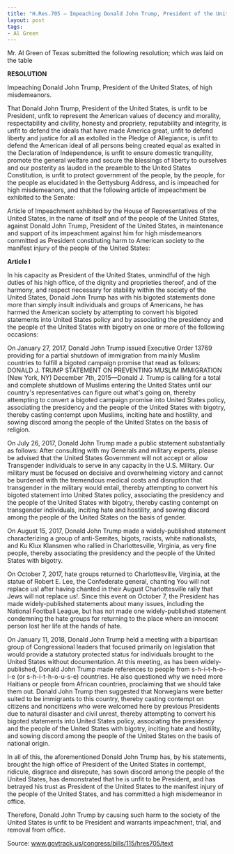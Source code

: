 ```yaml
---
title: "H.Res.705 — Impeaching Donald John Trump, President of the United States, of high misdemeanors"
layout: post
tags:
- Al Green
---
```


Mr. Al Green of Texas submitted the following resolution; which was laid on the table

**RESOLUTION**

Impeaching Donald John Trump, President of the United States, of high misdemeanors.

That Donald John Trump, President of the United States, is unfit to be President, unfit to represent the American values of decency and morality, respectability and civility, honesty and propriety, reputability and integrity, is unfit to defend the ideals that have made America great, unfit to defend liberty and justice for all as extolled in the Pledge of Allegiance, is unfit to defend the American ideal of all persons being created equal as exalted in the Declaration of Independence, is unfit to ensure domestic tranquility, promote the general welfare and secure the blessings of liberty to ourselves and our posterity as lauded in the preamble to the United States Constitution, is unfit to protect government of the people, by the people, for the people as elucidated in the Gettysburg Address, and is impeached for high misdemeanors, and that the following article of impeachment be exhibited to the Senate:

Article of Impeachment exhibited by the House of Representatives of the United States, in the name of itself and of the people of the United States, against Donald John Trump, President of the United States, in maintenance and support of its impeachment against him for high misdemeanors committed as President constituting harm to American society to the manifest injury of the people of the United States:

**Article I**

In his capacity as President of the United States, unmindful of the high duties of his high office, of the dignity and proprieties thereof, and of the harmony, and respect necessary for stability within the society of the United States, Donald John Trump has with his bigoted statements done more than simply insult individuals and groups of Americans, he has harmed the American society by attempting to convert his bigoted statements into United States policy and by associating the presidency and the people of the United States with bigotry on one or more of the following occasions:

On January 27, 2017, Donald John Trump issued Executive Order 13769 providing for a partial shutdown of immigration from mainly Muslim countries to fulfill a bigoted campaign promise that read as follows: DONALD J. TRUMP STATEMENT ON PREVENTING MUSLIM IMMIGRATION (New York, NY) December 7th, 2015—Donald J. Trump is calling for a total and complete shutdown of Muslims entering the United States until our country's representatives can figure out what's going on, thereby attempting to convert a bigoted campaign promise into United States policy, associating the presidency and the people of the United States with bigotry, thereby casting contempt upon Muslims, inciting hate and hostility, and sowing discord among the people of the United States on the basis of religion.

On July 26, 2017, Donald John Trump made a public statement substantially as follows: After consulting with my Generals and military experts, please be advised that the United States Government will not accept or allow Transgender individuals to serve in any capacity in the U.S. Military. Our military must be focused on decisive and overwhelming victory and cannot be burdened with the tremendous medical costs and disruption that transgender in the military would entail, thereby attempting to convert his bigoted statement into United States policy, associating the presidency and the people of the United States with bigotry, thereby casting contempt on transgender individuals, inciting hate and hostility, and sowing discord among the people of the United States on the basis of gender.

On August 15, 2017, Donald John Trump made a widely-published statement characterizing a group of anti-Semites, bigots, racists, white nationalists, and Ku Klux Klansmen who rallied in Charlottesville, Virginia, as very fine people, thereby associating the presidency and the people of the United States with bigotry.

On October 7, 2017, hate groups returned to Charlottesville, Virginia, at the statue of Robert E. Lee, the Confederate general, chanting You will not replace us! after having chanted in their August Charlottesville rally that Jews will not replace us!. Since this event on October 7, the President has made widely-published statements about many issues, including the National Football League, but has not made one widely-published statement condemning the hate groups for returning to the place where an innocent person lost her life at the hands of hate.

On January 11, 2018, Donald John Trump held a meeting with a bipartisan group of Congressional leaders that focused primarily on legislation that would provide a statutory protected status for individuals brought to the United States without documentation. At this meeting, as has been widely-published, Donald John Trump made references to people from s-h-i-t-h-o-l-e (or s-h-i-t-h-o-u-s-e) countries. He also questioned why we need more Haitians or people from African countries, proclaiming that we should take them out. Donald John Trump then suggested that Norwegians were better suited to be immigrants to this country, thereby casting contempt on citizens and noncitizens who were welcomed here by previous Presidents due to natural disaster and civil unrest, thereby attempting to convert his bigoted statements into United States policy, associating the presidency and the people of the United States with bigotry, inciting hate and hostility, and sowing discord among the people of the United States on the basis of national origin.

In all of this, the aforementioned Donald John Trump has, by his statements, brought the high office of President of the United States in contempt, ridicule, disgrace and disrepute, has sown discord among the people of the United States, has demonstrated that he is unfit to be President, and has betrayed his trust as President of the United States to the manifest injury of the people of the United States, and has committed a high misdemeanor in office.

Therefore, Donald John Trump by causing such harm to the society of the United States is unfit to be President and warrants impeachment, trial, and removal from office.

Source: www.govtrack.us/congress/bills/115/hres705/text
